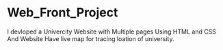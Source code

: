 # Web_Front_Project
I devloped a Univercity Website with Multiple pages Using HTML and CSS And Website Have live map for tracing loation of university.
